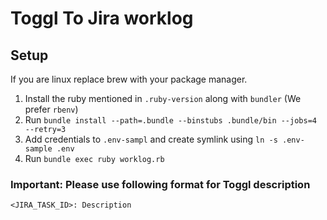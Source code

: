# Toggl To Jira worklog

## Setup

If you are linux replace brew with your package manager.

1. Install the ruby mentioned in `.ruby-version` along with `bundler` (We prefer `rbenv`)
2. Run `bundle install --path=.bundle --binstubs .bundle/bin --jobs=4 --retry=3`
3. Add credentials to `.env-sampl` and create symlink using `ln -s .env-sample .env`
4. Run `bundle exec ruby worklog.rb`

### Important: Please use following format for Toggl description
`<JIRA_TASK_ID>: Description`